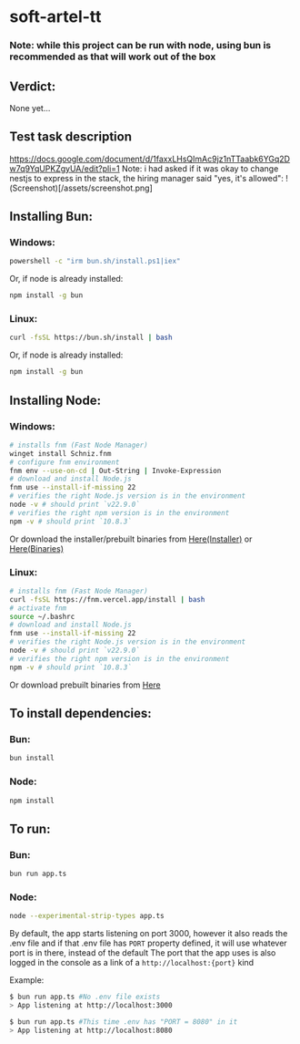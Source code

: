 # soft-artel-tt
### Note: while this project can be run with node, using bun is recommended as that will work out of the box

## Verdict:
None yet...

## Test task description
https://docs.google.com/document/d/1faxxLHsQImAc9jz1nTTaabk6YGq2Dw7q9YqUPKZgyUA/edit?pli=1
Note: i had asked if it was okay to change nestjs to express in the stack, the hiring manager said "yes, it's allowed":
!(Screenshot)[/assets/screenshot.png]

## Installing Bun:
### Windows:
```bash
powershell -c "irm bun.sh/install.ps1|iex"
```
Or, if node is already installed:
```bash
npm install -g bun
```
### Linux:
```bash
curl -fsSL https://bun.sh/install | bash
```
Or, if node is already installed:
```bash
npm install -g bun
```

## Installing Node:
### Windows:
```bash
# installs fnm (Fast Node Manager)
winget install Schniz.fnm
# configure fnm environment
fnm env --use-on-cd | Out-String | Invoke-Expression
# download and install Node.js
fnm use --install-if-missing 22
# verifies the right Node.js version is in the environment
node -v # should print `v22.9.0`
# verifies the right npm version is in the environment
npm -v # should print `10.8.3`
```
Or download the installer/prebuilt binaries from [Here(Installer)](https://nodejs.org/en/download/prebuilt-installer) or [Here(Binaries)](https://nodejs.org/en/download/prebuilt-binaries)

### Linux:
```bash
# installs fnm (Fast Node Manager)
curl -fsSL https://fnm.vercel.app/install | bash
# activate fnm
source ~/.bashrc
# download and install Node.js
fnm use --install-if-missing 22
# verifies the right Node.js version is in the environment
node -v # should print `v22.9.0`
# verifies the right npm version is in the environment
npm -v # should print `10.8.3`
```
Or download prebuilt binaries from [Here](https://nodejs.org/en/download/prebuilt-binaries)

## To install dependencies:
### Bun:
```bash
bun install
```
### Node:
```bash
npm install
```

## To run:
### Bun:
```bash
bun run app.ts
```
### Node:
```bash
node --experimental-strip-types app.ts
```

By default, the app starts listening on port 3000, however it also reads the .env file and if that .env file has `PORT` property defined, it will use whatever port is in there, instead of the default
The port that the app uses is also logged in the console as a link of a `http://localhost:{port}` kind

Example:
```bash
$ bun run app.ts #No .env file exists
> App listening at http://localhost:3000

$ bun run app.ts #This time .env has "PORT = 8080" in it
> App listening at http://localhost:8080
```